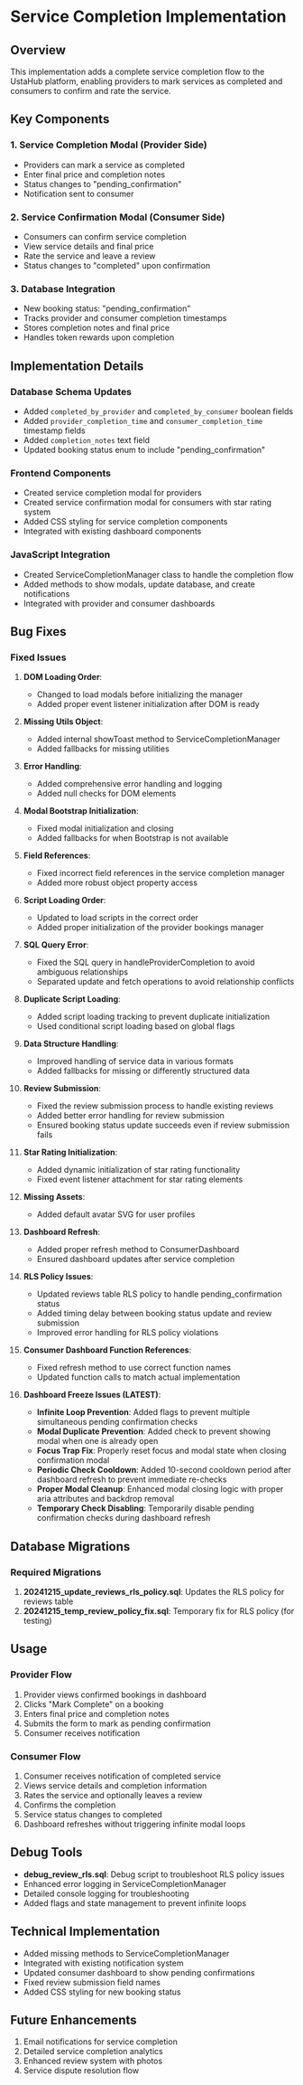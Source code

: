 # Service Completion Implementation

## Overview

This implementation adds a complete service completion flow to the UstaHub platform, enabling providers to mark services as completed and consumers to confirm and rate the service.

## Key Components

### 1. Service Completion Modal (Provider Side)
- Providers can mark a service as completed
- Enter final price and completion notes
- Status changes to "pending_confirmation"
- Notification sent to consumer

### 2. Service Confirmation Modal (Consumer Side)
- Consumers can confirm service completion
- View service details and final price
- Rate the service and leave a review
- Status changes to "completed" upon confirmation

### 3. Database Integration
- New booking status: "pending_confirmation"
- Tracks provider and consumer completion timestamps
- Stores completion notes and final price
- Handles token rewards upon completion

## Implementation Details

### Database Schema Updates
- Added `completed_by_provider` and `completed_by_consumer` boolean fields
- Added `provider_completion_time` and `consumer_completion_time` timestamp fields
- Added `completion_notes` text field
- Updated booking status enum to include "pending_confirmation"

### Frontend Components
- Created service completion modal for providers
- Created service confirmation modal for consumers with star rating system
- Added CSS styling for service completion components
- Integrated with existing dashboard components

### JavaScript Integration
- Created ServiceCompletionManager class to handle the completion flow
- Added methods to show modals, update database, and create notifications
- Integrated with provider and consumer dashboards

## Bug Fixes

### Fixed Issues
1. **DOM Loading Order**: 
   - Changed to load modals before initializing the manager
   - Added proper event listener initialization after DOM is ready

2. **Missing Utils Object**: 
   - Added internal showToast method to ServiceCompletionManager
   - Added fallbacks for missing utilities

3. **Error Handling**: 
   - Added comprehensive error handling and logging
   - Added null checks for DOM elements

4. **Modal Bootstrap Initialization**: 
   - Fixed modal initialization and closing
   - Added fallbacks for when Bootstrap is not available

5. **Field References**: 
   - Fixed incorrect field references in the service completion manager
   - Added more robust object property access

6. **Script Loading Order**:
   - Updated to load scripts in the correct order
   - Added proper initialization of the provider bookings manager

7. **SQL Query Error**:
   - Fixed the SQL query in handleProviderCompletion to avoid ambiguous relationships
   - Separated update and fetch operations to avoid relationship conflicts

8. **Duplicate Script Loading**:
   - Added script loading tracking to prevent duplicate initialization
   - Used conditional script loading based on global flags

9. **Data Structure Handling**:
   - Improved handling of service data in various formats
   - Added fallbacks for missing or differently structured data

10. **Review Submission**:
    - Fixed the review submission process to handle existing reviews
    - Added better error handling for review submission
    - Ensured booking status update succeeds even if review submission fails

11. **Star Rating Initialization**:
    - Added dynamic initialization of star rating functionality
    - Fixed event listener attachment for star rating elements

12. **Missing Assets**:
    - Added default avatar SVG for user profiles

13. **Dashboard Refresh**:
    - Added proper refresh method to ConsumerDashboard
    - Ensured dashboard updates after service completion

14. **RLS Policy Issues**:
    - Updated reviews table RLS policy to handle pending_confirmation status
    - Added timing delay between booking status update and review submission
    - Improved error handling for RLS policy violations

15. **Consumer Dashboard Function References**:
    - Fixed refresh method to use correct function names
    - Updated function calls to match actual implementation

16. **Dashboard Freeze Issues (LATEST)**:
    - **Infinite Loop Prevention**: Added flags to prevent multiple simultaneous pending confirmation checks
    - **Modal Duplicate Prevention**: Added check to prevent showing modal when one is already open
    - **Focus Trap Fix**: Properly reset focus and modal state when closing confirmation modal
    - **Periodic Check Cooldown**: Added 10-second cooldown period after dashboard refresh to prevent immediate re-checks
    - **Proper Modal Cleanup**: Enhanced modal closing logic with proper aria attributes and backdrop removal
    - **Temporary Check Disabling**: Temporarily disable pending confirmation checks during dashboard refresh

## Database Migrations

### Required Migrations
1. **20241215_update_reviews_rls_policy.sql**: Updates the RLS policy for reviews table
2. **20241215_temp_review_policy_fix.sql**: Temporary fix for RLS policy (for testing)

## Usage

### Provider Flow
1. Provider views confirmed bookings in dashboard
2. Clicks "Mark Complete" on a booking
3. Enters final price and completion notes
4. Submits the form to mark as pending confirmation
5. Consumer receives notification

### Consumer Flow
1. Consumer receives notification of completed service
2. Views service details and completion information
3. Rates the service and optionally leaves a review
4. Confirms the completion
5. Service status changes to completed
6. Dashboard refreshes without triggering infinite modal loops

## Debug Tools
- **debug_review_rls.sql**: Debug script to troubleshoot RLS policy issues
- Enhanced error logging in ServiceCompletionManager
- Detailed console logging for troubleshooting
- Added flags and state management to prevent infinite loops

## Technical Implementation

- Added missing methods to ServiceCompletionManager
- Integrated with existing notification system
- Updated consumer dashboard to show pending confirmations
- Fixed review submission field names
- Added CSS styling for new booking status

## Future Enhancements

1. Email notifications for service completion
2. Detailed service completion analytics
3. Enhanced review system with photos
4. Service dispute resolution flow 